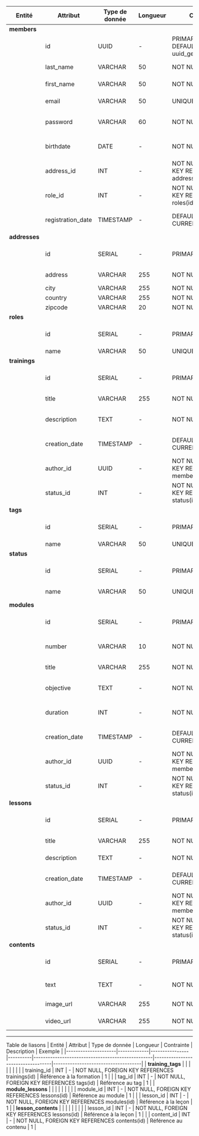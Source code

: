 | Entité     | Attribut          | Type de donnée | Longueur | Contrainte                                       | Description                       | Exemple                             |
|------------|-------------------|----------------|----------|--------------------------------------------------|-----------------------------------|-------------------------------------|
| **members**|                   |                |          |                                                  |                                   |                                     |
|            | id                | UUID           | -        | PRIMARY KEY, DEFAULT uuid_generate_v4()          | Identifiant unique du membre      | `550e8400-e29b-41d4-a716-446655...` |
|            | last_name         | VARCHAR        | 50       | NOT NULL                                         | Nom du membre                     | Dupont                              |
|            | first_name        | VARCHAR        | 50       | NOT NULL                                         | Prénom du membre                  | Jean                                |
|            | email             | VARCHAR        | 50       | UNIQUE, NOT NULL                                 | Email du membre                   | jean.dupont@example.com             |
|            | password          | VARCHAR        | 60       | NOT NULL                                         | Mot de passe haché du membre      | `$2y$10$sH28l1j2nNZ51y40C1SyceN...` |
|            | birthdate         | DATE           | -        | NOT NULL                                         | Date de naissance du membre       | 1996-05-19                          |
|            | address_id        | INT            | -        | NOT NULL, FOREIGN KEY REFERENCES addresses(id)   | Référence à l'adresse du membre   | 1                                   |
|            | role_id           | INT            | -        | NOT NULL, FOREIGN KEY REFERENCES roles(id)       | Référence au rôle du membre       | 1                                   |
|            | registration_date | TIMESTAMP      | -        | DEFAULT CURRENT_TIMESTAMP                        | Date d'inscription du membre      | 2024-05-24 12:34:56                 |
| **addresses**|                 |                |          |                                                  |                                   |                                     |
|            | id                | SERIAL         | -        | PRIMARY KEY                                      | Identifiant unique de l'adresse   | 1                                   |
|            | address           | VARCHAR        | 255      | NOT NULL                                         | Adresse détaillée                 | 123 Main St                         |
|            | city              | VARCHAR        | 255      | NOT NULL                                         | Ville                             | Paris                               |
|            | country           | VARCHAR        | 255      | NOT NULL                                         | Pays                              | France                              |
|            | zipcode           | VARCHAR        | 20       | NOT NULL                                         | Code postal                       | 75001                               |
| **roles**  |                   |                |          |                                                  |                                   |                                     |
|            | id                | SERIAL         | -        | PRIMARY KEY                                      | Identifiant unique du rôle        | 1                                   |
|            | name              | VARCHAR        | 50       | UNIQUE, NOT NULL                                 | Nom du rôle                       | Student                             |
| **trainings**|                 |                |          |                                                  |                                   |                                     |
|            | id                | SERIAL         | -        | PRIMARY KEY                                      | Identifiant unique de la formation | 1                                  |
|            | title             | VARCHAR        | 255      | NOT NULL                                         | Titre de la formation             | Introduction au CSS                 |
|            | description       | TEXT           | -        | NOT NULL                                         | Description de la formation       | Apprendre les bases du CSS          |
|            | creation_date     | TIMESTAMP      | -        | DEFAULT CURRENT_TIMESTAMP                        | Date de création de la formation  | 2024-05-24 12:34:56                 |
|            | author_id         | UUID           | -        | NOT NULL, FOREIGN KEY REFERENCES members(id)     | Identifiant du formateur          | `550e8400-e29b-41d4-a716-446655...` |
|            | status_id         | INT            | -        | NOT NULL, FOREIGN KEY REFERENCES status(id)      | Référence au statut de la formation | 1                                   |
| **tags**   |                   |                |          |                                                  |                                   |                                     |
|            | id                | SERIAL         | -        | PRIMARY KEY                                      | Identifiant unique du tag         | 1                                   |
|            | name              | VARCHAR        | 50       | UNIQUE, NOT NULL                                 | Nom du tag                        | CSS                                 |
| **status** |                   |                |          |                                                  |                                   |                                     |
|            | id                | SERIAL         | -        | PRIMARY KEY                                      | Identifiant unique du statut      | 1                                   |
|            | name              | VARCHAR        | 50       | UNIQUE, NOT NULL                                 | Nom du statut                     | Draft                               |
| **modules** |                  |                |          |                                                  |                                   |                                     |
|             | id                | SERIAL         | -        | PRIMARY KEY                                      | Identifiant unique du module      | 1                                   |
|             | number            | VARCHAR        | 10       | NOT NULL                                         | Numéro de version du module       | 1.0                                 |
|             | title             | VARCHAR        | 255      | NOT NULL                                         | Titre du module                   | Module : Les bases du CSS           |
|             | objective         | TEXT           | -        | NOT NULL                                         | Objectif pédagogique du module    | Être à l'aise avec les sélecteurs CSS |
|             | duration          | INT            | -        | NOT NULL                                         | Durée totale du module en heures  | 5                                   |
|             | creation_date     | TIMESTAMP      | -        | DEFAULT CURRENT_TIMESTAMP                        | Date de création du module        | 2024-05-24 12:34:56                 |
|             | author_id         | UUID           | -        | NOT NULL, FOREIGN KEY REFERENCES members(id)     | Identifiant du formateur          | `550e8400-e29b-41d4-a716-446655...` |
|             | status_id         | INT            | -        | NOT NULL, FOREIGN KEY REFERENCES status(id)      | Référence au statut du module     | 1                                   |
| **lessons**  |                  |                |          |                                                  |                                   |                                     |
|              | id                | SERIAL         | -        | PRIMARY KEY                                      | Identifiant unique de la leçon    | 1                                   |
|              | title             | VARCHAR        | 255      | NOT NULL                                         | Titre de la leçon                 | Introduction au CSS                 |
|              | description       | TEXT           | -        | NOT NULL                                         | Description de la leçon           | Cette leçon couvre les bases du CSS |
|              | creation_date     | TIMESTAMP      | -        | DEFAULT CURRENT_TIMESTAMP                        | Date de création de la leçon      | 2024-05-24 12:34:56                 |
|              | author_id         | UUID           | -        | NOT NULL, FOREIGN KEY REFERENCES members(id)     | Identifiant du formateur          | `550e8400-e29b-41d4-a716-446655...` |
|              | status_id         | INT            | -        | NOT NULL, FOREIGN KEY REFERENCES status(id)      | Référence au statut de la leçon   | 1                                   |
| **contents** |                  |                |          |                                                  |                                   |                                     |
|              | id                | SERIAL         | -        | PRIMARY KEY                                      | Identifiant unique du contenu     | 1                                   |
|              | text              | TEXT           | -        | NOT NULL                                         | Contenu texte                     | <p>Ce contenu explique...</p>       |
|              | image_url         | VARCHAR        | 255      | NOT NULL                                         | URL de l'image                    | https://example.com/image.jpg       |
|              | video_url         | VARCHAR        | 255      | NOT NULL                                         | URL de la vidéo                   | https://example.com/video.mp4       |
----------
Table de liasons
| Entité              | Attribut    | Type de donnée | Longueur | Contrainte                                       | Description                       | Exemple                             |
|---------------------|-------------|----------------|----------|--------------------------------------------------|-----------------------------------|-------------------------------------|
| **training_tags**   |             |                |          |                                                  |                                   |                                     |
|                     | training_id | INT            | -        | NOT NULL, FOREIGN KEY REFERENCES trainings(id)   | Référence à la formation          | 1                                   |
|                     | tag_id      | INT            | -        | NOT NULL, FOREIGN KEY REFERENCES tags(id)        | Référence au tag                  | 1                                   |
| **module_lessons**  |             |                |          |                                                  |                                   |                                     |
|                     | module_id   | INT            | -        | NOT NULL, FOREIGN KEY REFERENCES lessons(id)     | Référence au module               | 1                                   |
|                     | lesson_id   | INT            | -        | NOT NULL, FOREIGN KEY REFERENCES modules(id)     | Référence à la leçon              | 1                                   |
| **lesson_contents** |             |                |          |                                                  |                                   |                                     |
|                     | lesson_id   | INT            | -        | NOT NULL, FOREIGN KEY REFERENCES lessons(id)     | Référence à la leçon              | 1                                   |
|                     | content_id  | INT            | -        | NOT NULL, FOREIGN KEY REFERENCES contents(id)    | Référence au contenu              | 1                                   |

